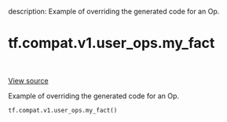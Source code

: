 description: Example of overriding the generated code for an Op.

<div itemscope itemtype="http://developers.google.com/ReferenceObject">
<meta itemprop="name" content="tf.compat.v1.user_ops.my_fact" />
<meta itemprop="path" content="Stable" />
</div>

# tf.compat.v1.user_ops.my_fact

<!-- Insert buttons and diff -->

<table class="tfo-notebook-buttons tfo-api nocontent" align="left">

</table>

<a target="_blank" href="/code/stable/tensorflow/python/user_ops/user_ops.py">View source</a>



Example of overriding the generated code for an Op.

<pre class="devsite-click-to-copy prettyprint lang-py tfo-signature-link">
<code>tf.compat.v1.user_ops.my_fact()
</code></pre>



<!-- Placeholder for "Used in" -->
